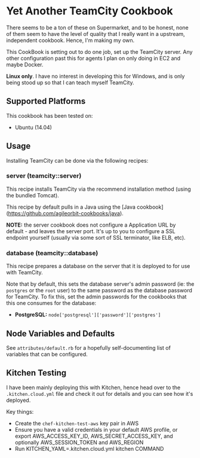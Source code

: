 Yet Another TeamCity Cookbook
==============================

There seems to be a ton of these on Supermarket, and to be honest, none of them
seem to have the level of quality that I really want in a upstream, independent
cookbook. Hence, I'm making my own.

This CookBook is setting out to do one job, set up the TeamCity server. Any
other configuration past this for agents I plan on only doing in EC2 and maybe
Docker.

**Linux only**. I have no interest in developing this for Windows, and
is only being stood up so that I can teach myself TeamCity.


Supported Platforms
--------------------

This cookbook has been tested on:

 * Ubuntu (14.04)


Usage
------

Installing TeamCity can be done via the following recipes:

### server (teamcity::server)

This recipe installs TeamCity via the recommend installation method (using the
bundled Tomcat).

This recipe by default pulls in a Java using the [Java cookbook]
(https://github.com/agileorbit-cookbooks/java).

**NOTE:** the server cookbook does not configure a Application URL by
default - and leaves the server port. It's up to you to configure a SSL
endpoint yourself (usually via some sort of SSL terminator, like ELB, etc).

### database (teamcity::database)

This recipe prepares a database on the server that it is deployed to for use
with TeamCity.

Note that by default, this sets the database server's admin password (ie:
the `postgres` or the `root` user) to the same password as the database password
for TeamCity. To fix this, set the admin passwords for the cookbooks that this
one consumes for the database:

 * **PostgreSQL:** `node['postgresql']['password']['postgres']`


Node Variables and Defaults
----------------------------

See `attributes/default.rb` for a hopefully self-documenting list of variables
that can be configured.


Kitchen Testing
----------------

I have been mainly deploying this with Kitchen, hence head over to the
`.kitchen.cloud.yml` file and check it out for details and you can see how
it's deployed.

Key things:

 * Create the `chef-kitchen-test-aws` key pair in AWS
 * Ensure you have a valid credentials in your default AWS profile, or
   export AWS_ACCESS_KEY_ID, AWS_SECRET_ACCESS_KEY, and optionally
   AWS_SESSION_TOKEN and AWS_REGION
 * Run KITCHEN_YAML=.kitchen.cloud.yml kitchen COMMAND
